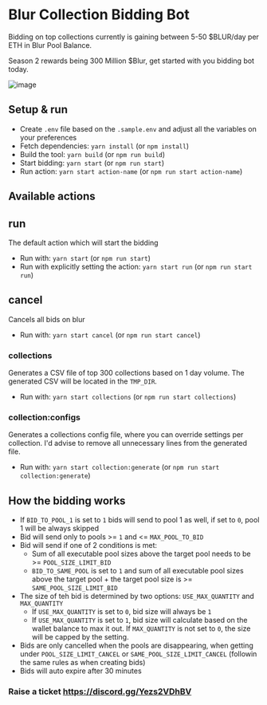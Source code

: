 # Blur Collection Bidding Bot
Bidding on top collections currently is gaining between 5-50 $BLUR/day per ETH in Blur Pool Balance.

Season 2 rewards being 300 Million $Blur, get started with you bidding bot today.

![image](https://user-images.githubusercontent.com/125624349/222613546-65801fdb-676f-4b1b-b7cc-629e34d9268f.png)

## Setup & run
- Create `.env` file based on the `.sample.env` and adjust all the variables on your preferences
- Fetch dependencies: `yarn install` (or `npm install`)
- Build the tool: `yarn build` (or `npm run build`)
- Start bidding: `yarn start` (or `npm run start`)
- Run action: `yarn start action-name` (or `npm run start action-name`)

## Available actions

## run
The default action which will start the bidding

- Run with: `yarn start` (or `npm run start`)
- Run with explicitly setting the action: `yarn start run` (or `npm run start run`)

## cancel
Cancels all bids on blur

- Run with: `yarn start cancel` (or `npm run start cancel`)

### collections
Generates a CSV file of top 300 collections based on 1 day volume. The generated CSV will be located in the `TMP_DIR`.

- Run with: `yarn start collections` (or `npm run start collections`)

### collection:configs
Generates a collections config file, where you can override settings per collection. I'd advise to remove all unnecessary lines from the generated file.

- Run with: `yarn start collection:generate` (or `npm run start collection:generate`)

## How the bidding works
- If `BID_TO_POOL_1` is set to `1` bids will send to pool 1 as well, if set to `0`, pool 1 will be always skipped
- Bid will send only to pools >= `1` and <= `MAX_POOL_TO_BID`
- Bid will send if one of 2 conditions is met:
  - Sum of all executable pool sizes above the target pool needs to be >= `POOL_SIZE_LIMIT_BID`
  - `BID_TO_SAME_POOL` is set to `1` and sum of all executable pool sizes above the target pool + the target pool size is >= `SAME_POOL_SIZE_LIMIT_BID`
- The size of teh bid is determined by two options: `USE_MAX_QUANTITY` and `MAX_QUANTITY`
  - If `USE_MAX_QUANTITY` is set to `0`, bid size will always be `1`
  - If `USE_MAX_QUANTITY` is set to `1`, bid size will calculate based on the wallet balance to max it out. If `MAX_QUANTITY` is not set to `0`, the size will be capped by the setting.
- Bids are only cancelled when the pools are disappearing, when getting under `POOL_SIZE_LIMIT_CANCEL` or `SAME_POOL_SIZE_LIMIT_CANCEL` (followin the same rules as when creating bids)
- Bids will auto expire after 30 minutes


### Raise a ticket https://discord.gg/Yezs2VDhBV
